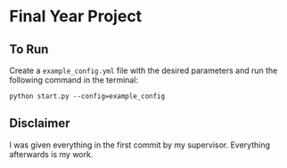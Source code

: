 # Final Year Project 


## To Run
Create a `example_config.yml` file with the desired parameters and run the following command in the terminal:

`python start.py --config=example_config`

## Disclaimer
I was given everything in the first commit by my supervisor.
Everything afterwards is my work.